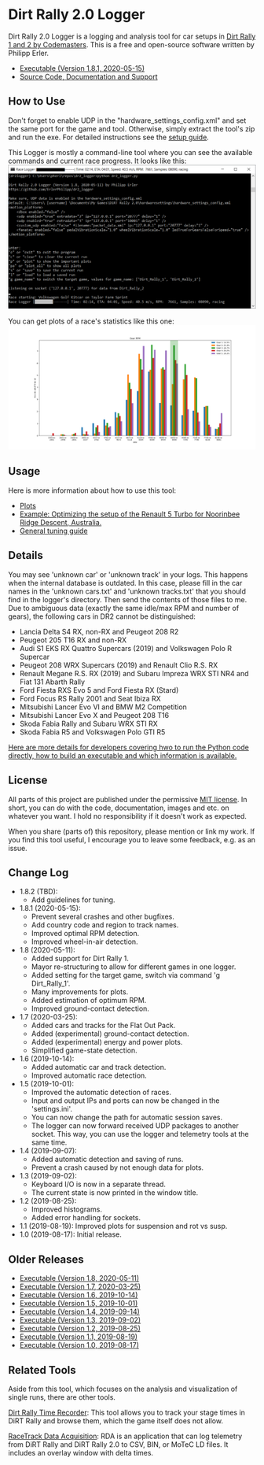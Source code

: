 # Dirt Rally 2.0 Logger #

Dirt Rally 2.0 Logger is a logging and analysis tool for car setups in [Dirt Rally 1 and 2 by Codemasters](https://dirtrally2.com/). 
This is a free and open-source software written by Philipp Erler.

- [Executable (Version 1.8.1, 2020-05-15)](https://philipperler.net/dr2_logger_1_8_1/)
- [Source Code, Documentation and Support](https://github.com/ErlerPhilipp/dr2_logger)


## How to Use ##

Don't forget to enable UDP in the "hardware_settings_config.xml" and set the same port for the game and tool. Otherwise, simply extract the tool's zip and run the exe. For detailed instructions see the [setup guide](docs/setup.md).

This Logger is mostly a command-line tool where you can see the available commands and current race progress. It looks like this:
![dr2logger](img/dr2logger.png)

You can get plots of a race's statistics like this one:
![dr2logger](img/plots/final/RPM_Histogram_per_Gear_-_Renault_5_Turbo_on_AU,_Monaro,_Noorinbee_Ridge_Descent.png)


## Usage ##

Here is more information about how to use this tool:
- [Plots](docs/plots_description.md)
- [Example: Optimizing the setup of the Renault 5 Turbo for Noorinbee Ridge Descent, Australia.](docs/example.md)
- [General tuning guide](docs/tuning_guide.md)


## Details ##

You may see 'unknown car' or 'unknown track' in your logs. This happens when the internal database is outdated. In this case, please fill in the car names in the 'unknown cars.txt' and 'unknown tracks.txt' that you should find in the logger's directory. Then send the contents of those files to me.
Due to ambiguous data (exactly the same idle/max RPM and number of gears), the following cars in DR2 cannot be distinguished:
- Lancia Delta S4 RX, non-RX and Peugeot 208 R2
- Peugeot 205 T16 RX and non-RX
- Audi S1 EKS RX Quattro Supercars (2019) and Volkswagen Polo R Supercar
- Peugeot 208 WRX Supercars (2019) and Renault Clio R.S. RX
- Renault Megane R.S. RX (2019) and Subaru Impreza WRX STI NR4 and Fiat 131 Abarth Rally 
- Ford Fiesta RXS Evo 5 and Ford Fiesta RX (Stard)
- Ford Focus RS Rally 2001 and Seat Ibiza RX
- Mitsubishi Lancer Evo VI and BMW M2 Competition
- Mitsubishi Lancer Evo X and Peugeot 208 T16
- Skoda Fabia Rally and Subaru WRX STI RX
- Skoda Fabia R5 and Volkswagen Polo GTI R5

[Here are more details for developers covering hwo to run the Python code directly, how to build an executable and which information is available.](docs/implementation.md)


## License ##

All parts of this project are published under the permissive [MIT license](./LICENSE). In short, you can do with the code, documentation, images and etc. on whatever you want. I hold no responsibility if it doesn't work as expected.

When you share (parts of) this repository, please mention or link my work. If you find this tool useful, I encourage you to leave some feedback, e.g. as an issue.


## Change Log ##

- 1.8.2 (TBD):
    - Add guidelines for tuning.
- 1.8.1 (2020-05-15):
    - Prevent several crashes and other bugfixes.
    - Add country code and region to track names.
    - Improved optimal RPM detection.
    - Improved wheel-in-air detection.
- 1.8 (2020-05-11):
    - Added support for Dirt Rally 1.
    - Mayor re-structuring to allow for different games in one logger.
    - Added setting for the target game, switch via command 'g Dirt_Rally_1'.
    - Many improvements for plots.
    - Added estimation of optimum RPM.
    - Improved ground-contact detection.
- 1.7 (2020-03-25):
    - Added cars and tracks for the Flat Out Pack.
    - Added (experimental) ground-contact detection.
    - Added (experimental) energy and power plots.
    - Simplified game-state detection.
- 1.6 (2019-10-14):
    - Added automatic car and track detection.
    - Improved automatic race detection.
- 1.5 (2019-10-01): 
    - Improved the automatic detection of races.
    - Input and output IPs and ports can now be changed in the 'settings.ini'.
    - You can now change the path for automatic session saves.
    - The logger can now forward received UDP packages to another socket. This way, you can use the logger and telemetry tools at the same time.
- 1.4 (2019-09-07): 
    - Added automatic detection and saving of runs.
    - Prevent a crash caused by not enough data for plots.
- 1.3 (2019-09-02): 
    - Keyboard I/O is now in a separate thread.
    - The current state is now printed in the window title.
- 1.2 (2019-08-25): 
    - Improved histograms.
    - Added error handling for sockets.
- 1.1 (2019-08-19): Improved plots for suspension and rot vs susp.
- 1.0 (2019-08-17): Initial release.


## Older Releases ##

- [Executable (Version 1.8, 2020-05-11)](https://philipperler.net/dr2_logger_1_8/)
- [Executable (Version 1.7, 2020-03-25)](https://philipperler.net/dr2logger_1_7/)
- [Executable (Version 1.6, 2019-10-14)](https://philipperler.net/dr2logger_1_6/)
- [Executable (Version 1.5, 2019-10-01)](https://philipperler.net/dr2logger_1_5/)
- [Executable (Version 1.4, 2019-09-14)](https://philipperler.net/dr2logger_1_4/)
- [Executable (Version 1.3, 2019-09-02)](https://philipperler.net/dr2logger_1_3/)
- [Executable (Version 1.2, 2019-08-25)](https://philipperler.net/dr2logger_1_2/)
- [Executable (Version 1.1, 2019-08-19)](https://philipperler.net/dr2logger_1_1/)
- [Executable (Version 1.0, 2019-08-17)](https://philipperler.net/dr2logger_1_0/)


## Related Tools ##

Aside from this tool, which focuses on the analysis and visualization of single runs, there are other tools.

[Dirt Rally Time Recorder](https://github.com/soong-construction/dirt-rally-time-recorder):
This tool allows you to track your stage times in DiRT Rally and browse them, which the game itself does not allow.

[RaceTrack Data Acquisition](https://www.racedepartment.com/downloads/racetrack-data-acquisition-rda.26829/):
RDA is an application that can log telemetry from DiRT Rally and DiRT Rally 2.0 to CSV, BIN, or MoTeC LD files.
It includes an overlay window with delta times.

